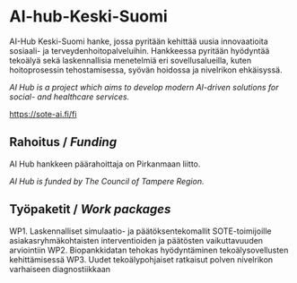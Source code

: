 # AI-hub-Keski-Suomi

AI-Hub Keski-Suomi hanke, jossa pyritään kehittää uusia innovaatioita sosiaali- ja terveydenhoitopalveluihin. Hankkeessa pyritään hyödyntää tekoälyä sekä laskennallisia menetelmiä eri sovellusalueilla, kuten hoitoprosessin tehostamisessa, syövän hoidossa ja nivelrikon ehkäisyssä. 

_AI Hub is a project which aims to develop modern AI-driven solutions for social- and healthcare services._

https://sote-ai.fi/fi

## Rahoitus / _Funding_

AI Hub hankkeen päärahoittaja on Pirkanmaan liitto.

_AI Hub is funded by The Council of Tampere Region._

## Työpaketit / _Work packages_

WP1. Laskennalliset simulaatio- ja päätöksentekomallit SOTE-toimijoille asiakasryhmäkohtaisten interventioiden ja päätösten vaikuttavuuden arviointiin
WP2. Biopankkidatan tehokas hyödyntäminen tekoälysovellusten kehittämisessä
WP3. Uudet tekoälypohjaiset ratkaisut polven nivelrikon varhaiseen diagnostiikkaan
